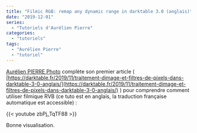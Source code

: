 ```yaml
---
title: "Filmic RGB: remap any dynamic range in darktable 3.0 (anglais)"
date: "2019-12-01"
series:
  - "Tutoriels d'Aurélien Pierre"
categories: 
  - "tutoriels"
tags: 
  - "Aurélien Pierre"
  - "tutoriel"
---
```


[Aurélien PIERRE Photo](https://www.youtube.com/channel/UCmsSn3fujI81EKEr4NLxrcg) complète son premier article ( [https://darktable.fr/2019/11/traitement-dimage-et-filtres-de-pixels-dans-darktable-3-0-anglais/](https://darktable.fr/2019/11/traitement-dimage-et-filtres-de-pixels-dans-darktable-3-0-anglais/) ) pour comprendre comment utiliser filmique RVB (ce tuto est en anglais, la traduction française automatique est accessible) :

{{< youtube zbPj_TqTF88 >}}

Bonne visualisation.
